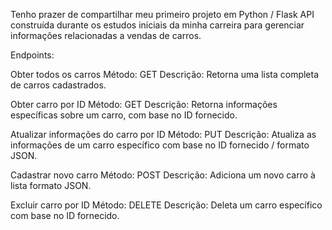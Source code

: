 Tenho prazer de compartilhar meu primeiro projeto em Python / Flask API construída durante os estudos iniciais
da minha carreira para gerenciar informações relacionadas a vendas de carros.

Endpoints:

Obter todos os carros
Método: GET
Descrição: Retorna uma lista completa de carros cadastrados.

Obter carro por ID
Método: GET
Descrição: Retorna informações específicas sobre um carro, com base no ID fornecido.

Atualizar informações do carro por ID
Método: PUT
Descrição: Atualiza as informações de um carro específico com base no ID fornecido / formato JSON.

Cadastrar novo carro
Método: POST
Descrição: Adiciona um novo carro à lista formato JSON.

Excluir carro por ID
Método: DELETE
Descrição: Deleta um carro específico com base no ID fornecido.
